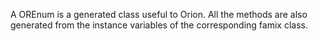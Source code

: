 A OREnum is a generated class useful to Orion. All the methods are also generated from the instance variables of the corresponding famix class.